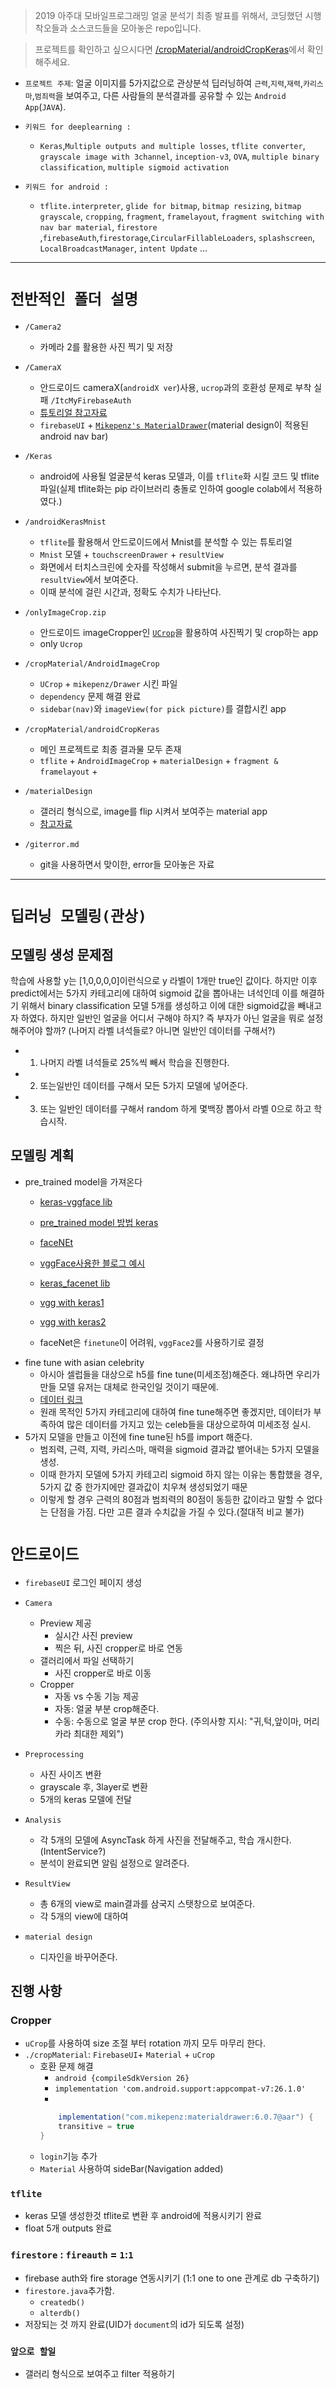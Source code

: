 > 2019 아주대 모바일프로그래밍 얼굴 분석기 최종 발표를 위해서, 코딩했던 시행착오들과 소스코드들을 모아놓은 repo입니다.

> 프로젝트를 확인하고 싶으시다면 [/cropMaterial/androidCropKeras](https://github.com/minkj1992/android_facial_analysis/tree/master/cropMaterial/androidCropKeras)에서 확인해주세요.

- `프로젝트 주제`: 얼굴 이미지를 5가지값으로 관상분석 딥러닝하여 `근력`,`지력`,`재력`,`카리스마`,`범죄력`을 보여주고, 다른 사람들의 분석결과를 공유할 수 있는 `Android App`(`JAVA`).

- `키워드 for deeplearning :`
    - `Keras`,`Multiple outputs and multiple losses`, `tflite converter`, `grayscale image with 3channel`, `inception-v3`, `OVA`, `multiple binary classification`, `multiple sigmoid activation`

- `키워드 for android : `
    - `tflite.interpreter`, `glide for bitmap`, `bitmap resizing`, `bitmap grayscale`, `cropping`, `fragment`, `framelayout`, `fragment switching with nav bar material`, `firestore` ,`firebaseAuth`,`firestorage`,`CircularFillableLoaders`, `splashscreen`, `LocalBroadcastManager`, `intent Update`  ...




------------------
# `전반적인 폴더 설명 `

- `/Camera2`
    - 카메라 2를 활용한 사진 찍기 및 저장
- `/CameraX` 
    - 안드로이드 cameraX(`androidX ver`)사용, `ucrop`과의 호환성 문제로 부착 실패
`/ItcMyFirebaseAuth`
    - [튜토리얼 참고자료](https://iteritory.com/android-firebase-authentication-tutorial-using-firebase-ui/)
    - `firebaseUI` + [`Mikepenz's MaterialDrawer`](https://github.com/mikepenz/MaterialDrawer)(material design이 적용된 android nav bar)
- `/Keras`
    - android에 사용될 얼굴분석 keras 모델과, 이를 `tflite`화 시킬 코드 및 tflite파일(실제 tflite화는 pip 라이브러리 충돌로 인하여 google colab에서 적용하였다.)
- `/androidKerasMnist`
    - `tflite`를 활용해서 안드로이드에서 Mnist를 분석할 수 있는 튜토리얼
    - `Mnist` 모델 + `touchscreenDrawer` + `resultView`
    - 화면에서 터치스크린에 숫자를 작성해서 submit을 누르면, 분석 결과를 `resultView`에서 보여준다.
    - 이때 분석에 걸린 시간과, 정확도 수치가 나타난다.

- `/onlyImageCrop.zip`
    - 안드로이드 imageCropper인 [`UCrop`](https://github.com/Yalantis/uCrop)을 활용하여 사진찍기 및 crop하는 app
    - only `Ucrop`

- `/cropMaterial/AndroidImageCrop`
    - `UCrop` + `mikepenz/Drawer` 시킨 파일
    - `dependency` 문제 해결 완료
    - `sidebar(nav)`와 `imageView(for pick picture)`를 결합시킨 app

- `/cropMaterial/androidCropKeras`
    - 메인 프로젝트로 최종 결과물 모두 존재
    - `tflite` + `AndroidImageCrop` + `materialDesign` + `fragment & framelayout` +    

- `/materialDesign`
    - 갤러리 형식으로, image를 flip 시켜서 보여주는 material app 
    - [참고자료](https://github.com/Yalantis/FlipViewPager.Draco)

- `/giterror.md`
    - git을 사용하면서 맞이한, error들 모아놓은 자료

-------------------


# `딥러닝 모델링(관상)`

## 모델링 생성 문제점
학습에 사용할 y는 [1,0,0,0,0]이런식으로 y 라벨이 1개만 true인 값이다.
하지만 이후 predict에서는 5가지 카테고리에 대하여 sigmoid 값을 뽑아내는 녀석인데 
이를 해결하기 위해서 binary classification 모델 5개를 생성하고 이에 대한 sigmoid값을 빼내고자 하였다.
하지만 일반인 얼굴을 어디서 구해야 하지? 즉 부자가 아닌 얼굴을 뭐로 설정해주어야 할까? (나머지 라벨 녀석들로? 아니면 일반인 데이터를 구해서?)

- 1. 나머지 라벨 녀석들로 25%씩 빼서 학습을 진행한다.
- 2. 또는일반인 데이터를 구해서 모든 5가지 모델에 넣어준다.
- 3. 또는 일반인 데이터를 구해서 random 하게 몇백장 뽑아서 라벨 0으로 하고 학습시작.

## 모델링 계획

- pre_trained model을 가져온다
  - [keras-vggface lib](https://github.com/rcmalli/keras-vggface)
  - [pre_trained model 방법 keras](https://nbviewer.jupyter.org/github/rickiepark/deep-learning-with-python-notebooks/blob/master/5.3-using-a-pretrained-convnet.ipynb)
  
  - [faceNEt](https://github.com/davidsandberg/facenet)
  - [vggFace사용한 블로그 예시](https://sefiks.com/2018/08/06/deep-face-recognition-with-keras/)
  - [keras_facenet lib](https://github.com/nyoki-mtl/keras-facenet)
  - [vgg with keras1](https://github.com/mzaradzki/neuralnets/tree/master/vgg_faces_keras)
  - [vgg with keras2](https://gist.github.com/EncodeTS/6bbe8cb8bebad7a672f0d872561782d9)
  

  - faceNet은 `finetune`이 어려워, `vggFace2`를 사용하기로 결정
- fine tune with asian celebrity
  - 아시아 셀럽들을 대상으로 h5를 fine tune(미세조정)해준다. 왜냐하면 우리가 만들 모델 유저는 대체로 한국인일 것이기 때문에.
  - [데이터 링크](http://trillionpairs.deepglint.com/data)
  - 원래 목적인 5가지 카테고리에 대하여 fine tune해주면 좋겠지만, 데이터가 부족하여 많은 데이터를 가지고 있는 celeb들을 대상으로하여 미세조정 실시.
- 5가지 모델을 만들고 이전에 fine tune된 h5를 import 해준다.
  - 범죄력, 근력, 지력, 카리스마, 매력을 sigmoid 결과값 뱉어내는 5가지 모델을 생성.
  - 이때 한가지 모델에 5가지 카테고리 sigmoid 하지 않는 이유는 통합했을 경우, 5가지 값 중 한가지에만 결과값이 치우쳐 생성되었기 때문
  - 이렇게 할 경우 근력의 80점과 범죄력의 80점이 동등한 값이라고 말할 수 없다는 단점을 가짐. 다만 고른 결과 수치값을 가질 수 있다.(절대적 비교 불가)
  

# `안드로이드`
- `firebaseUI` 로그인 페이지 생성
- `Camera`
    - Preview 제공
        - 실시간 사진 preview
        - 찍은 뒤, 사진 cropper로 바로 연동
    - 갤러리에서 파일 선택하기
        - 사진 cropper로 바로 이동
    - Cropper
        - 자동 vs 수동 기능 제공
        - 자동: 얼굴 부분 crop해준다.
        - 수동: 수동으로 얼굴 부분 crop 한다. (주의사항 지시: "귀,턱,앞이마, 머리카라 최대한 제외")
- `Preprocessing`
    - 사진 사이즈 변환
    - grayscale 후, 3layer로 변환
    - 5개의 keras 모델에 전달
- `Analysis`
    - 각 5개의 모델에 AsyncTask 하게 사진을 전달해주고, 학습 개시한다. (IntentService?)
    - 분석이 완료되면 알림 설정으로 알려준다.

- `ResultView`
    - 총 6개의 view로 main결과를 삼국지 스탯창으로 보여준다.
    - 각 5개의 view에 대하여 
    
- `material design`
    - 디자인을 바꾸어준다.


## 진행 사항

### Cropper
- `uCrop`를 사용하여 size 조절 부터 rotation 까지 모두 마무리 한다.
- `./cropMaterial`: `FirebaseUI`+ `Material` + `uCrop`
    - 호환 문제 해결
        - `android {compileSdkVersion 26}`
        - `implementation 'com.android.support:appcompat-v7:26.1.0'`
        - 
        ```java
            implementation("com.mikepenz:materialdrawer:6.0.7@aar") {
            transitive = true
        }
        ```
    - `login`기능 추가
    - `Material` 사용하여 sideBar(Navigation added)

### `tflite`
- keras 모델 생성한것 tflite로 변환 후 android에 적용시키기 완료
- float 5개 outputs 완료

### `firestore` : `fireauth` = `1`:`1`
- firebase auth와 fire storage 연동시키기 (1:1 one to one 관계로 db 구축하기)
- `firestore.java`추가함.
    - `createdb()`
    - `alterdb()`
- 저장되는 것 까지 완료(UID가 `document`의 id가 되도록 설정)

### `앞으로 할일`

- 갤러리 형식으로 보여주고 filter 적용하기


